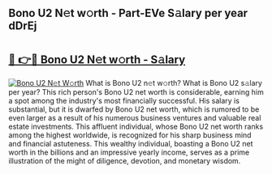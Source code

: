 ## Bono U2 N𝚎t w𝚘rth - Part-EVe S𝚊lary per year dDrEj

# <h2><a href="http://gc1bi7.nevu.top/?p=Bono+U2">🔗 👉🔴 Bono U2 N𝚎t w𝚘rth - S𝚊lary</a></h2>

[![Bono U2 N𝚎t W𝚘rth](https://i.imgur.com/Oavwk0R.jpeg)](http://gc1bi7.nevu.top/?p=Bono+U2)
What is Bono U2 n𝚎t w𝚘rth? What is Bono U2 s𝚊lary per year?
This rich person's Bono U2 net worth is considerable, earning him a spot among the industry's most financially successful. His salary is substantial, but it is dwarfed by Bono U2 net worth, which is rumored to be even larger as a result of his numerous business ventures and valuable real estate investments. This affluent individual, whose Bono U2 net worth ranks among the highest worldwide, is recognized for his sharp business mind and financial astuteness. This wealthy individual, boasting a Bono U2 net worth in the billions and an impressive yearly income, serves as a prime illustration of the might of diligence, devotion, and monetary wisdom.
